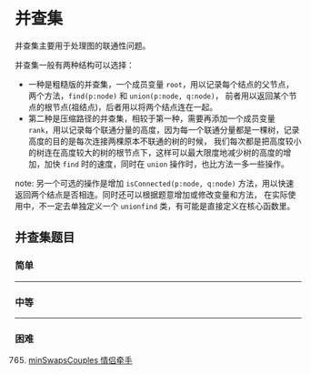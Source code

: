 # 并查集
并查集主要用于处理图的联通性问题。

并查集一般有两种结构可以选择：  
* 一种是粗糙版的并查集，一个成员变量 `root`，用以记录每个结点的父节点，两个方法，`find(p:node)` 和 `union(p:node, q:node)`，
前者用以返回某个节点的根节点(祖结点)，后者用以将两个结点连在一起。
* 第二种是压缩路径的并查集，相较于第一种，需要再添加一个成员变量 `rank`，用以记录每个联通分量的高度，因为每一个联通分量都是一棵树，记录高度的目的是每次连接两棵原本不联通的树的时候，
我们每次都是把高度较小的树连在高度较大的树的根节点下，这样可以最大限度地减少树的高度的增加，加快 `find` 时的速度，同时在 `union` 操作时，也比方法一多一些操作。  

note: 另一个可选的操作是增加 `isConnected(p:node, q:node)` 方法，用以快速返回两个结点是否相连。同时还可以根据题意增加或修改变量和方法，
在实际使用中，不一定去单独定义一个 `unionfind` 类，有可能是直接定义在核心函数里。



## 并查集题目

### 简单


---
### 中等


---
### 困难
765. [minSwapsCouples 情侣牵手](https://github.com/Mathstarry/Leetcode/tree/master/problems/0765_minSwapsCouples)
